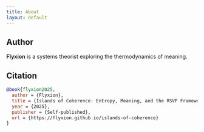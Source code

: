 ```yaml
---
title: About
layout: default
---
```


## Author

**Flyxion** is a systems theorist exploring the thermodynamics of meaning.

## Citation

```bibtex
@book{flyxion2025,
  author = {Flyxion},
  title = {Islands of Coherence: Entropy, Meaning, and the RSVP Framework},
  year = {2025},
  publisher = {Self-published},
  url = {https://flyxion.github.io/islands-of-coherence}
}
